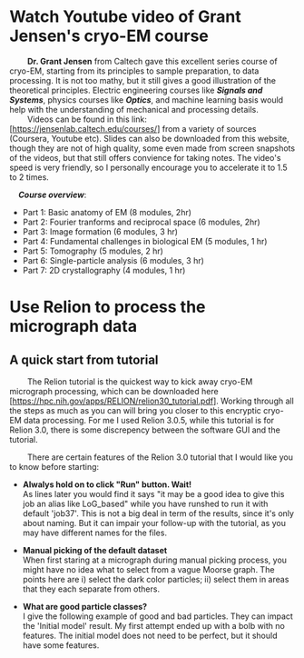 # Watch Youtube video of Grant Jensen's cryo-EM course  
&nbsp; &nbsp; &nbsp; &nbsp; **Dr. Grant Jensen** from Caltech gave this excellent series course of cryo-EM, starting from its principles to sample preparation, to data processing. It is not too mathy, but it still gives a good illustration of the theoretical principles. Electric engineering courses like *__Signals and Systems__*, physics courses like *__Optics__*, and machine learning basis would help with the understanding of mechanical and processing details.  
&nbsp; &nbsp; &nbsp; &nbsp; Videos can be found in this link: [https://jensenlab.caltech.edu/courses/] from a variety of sources (Coursera, Youtube etc). Slides can also be downloaded from this website, though they are not of high quality, some even made from screen snapshots of the videos, but that still offers convience for taking notes. The video's speed is very friendly, so I personally encourage you to accelerate it to 1.5 to 2 times.

&nbsp; &nbsp;  *__Course overview__*:  
- Part 1: Basic anatomy of EM (8 modules, 2hr)  
- Part 2: Fourier tranforms and reciprocal space (6 modules, 2hr)  
- Part 3: Image formation (6 modules, 3 hr)  
- Part 4: Fundamental challenges in biological EM (5 modules, 1 hr)  
- Part 5: Tomography (5 modules, 2 hr)  
- Part 6: Single-particle analysis (6 modules, 3 hr)  
- Part 7: 2D crystallography (4 modules, 1 hr)  

# Use Relion to process the micrograph data  

## A quick start from tutorial  
&nbsp; &nbsp; &nbsp; &nbsp; The Relion tutorial is the quickest way to kick away cryo-EM micrograph processing, which can be downloaded here [https://hpc.nih.gov/apps/RELION/relion30_tutorial.pdf]. Working through all the steps as much as you can will bring you closer to this encryptic cryo-EM data processing. For me I used Relion 3.0.5, while this tutorial is for Relion 3.0, there is some discrepency between the software GUI and the tutorial.  
  
&nbsp; &nbsp; &nbsp; &nbsp; There are certain features of the Relion 3.0 tutorial that I would like you to know before starting:  
- **Alwalys hold on to click "Run" button. Wait!**  
As lines later you would find it says "it may be a good idea to give this job an alias like LoG_based" while you have runshed to run it with default 'job37'. This is not a big deal in term of the results, since it's only about naming. But it can impair your follow-up with the tutorial, as you may have different names for the files.

- **Manual picking of the default dataset**  
When first staring at a micrograph during manual picking process, you might have no idea what to select from a vague Moorse graph. The points here are i) select the dark color particles; ii) select them in areas that they each separate from others. 

- **What are good particle classes?**  
I give the following example of good and bad particles. They can impact the 'Initial model' result. My first attempt ended up with a bolb with no features. The initial model does not need to be perfect, but it should have some features. 
